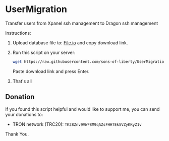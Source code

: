 # UserMigration
Transfer users from Xpanel ssh management to Dragon ssh management


Instructions:
1. Upload database file to:
   [File.io](https://file.io)
   and copy download link.
   
3. Run this script on your server:
   ```bash
   wget https://raw.githubusercontent.com/sons-of-liberty/UserMigration/main/UserMig.py && python3 UserMig.py
   ```
   Paste download link and press Enter.
4. That's all


## Donation
If you found this script helpful and would like to support me, you can send your donations to:
- TRON network (TRC20): `TK28Znv9VWF8M9qAZsFHH7EkSVZyKKyZ1v`

Thank You.
